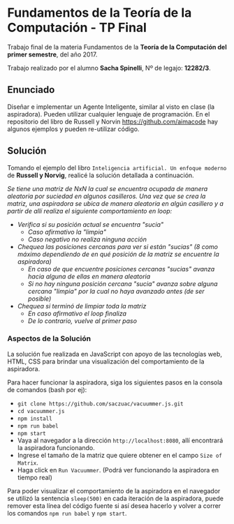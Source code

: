 # Fundamentos de la Teoría de la Computación - TP Final

Trabajo final de la materia Fundamentos de la **Teoría de la Computación del primer semestre**, del año 2017.

Trabajo realizado por el alumno **Sacha Spinelli**, Nº de legajo: **12282/3**.


## Enunciado

Diseñar e implementar un Agente Inteligente, similar al visto en clase (la aspiradora). Pueden utilizar cualquier lenguaje de programación. En el repositorio del libro de Russell y Norvin  https://github.com/aimacode hay algunos ejemplos y pueden re-utilizar código.


## Solución

Tomando el ejemplo del libro `Inteligencia artificial. Un enfoque moderno` de **Russell y Norvig**, realicé la solución detallada a continuación.

_Se tiene una matriz de NxN la cual se encuentra ocupada de manera aleatoria por suciedad en algunos casilleros. Una vez que se crea la matriz, una aspiradora se ubica de manera aleatoria en algún casillero y a partir de allí realiza el siguiente comportamiento en loop:_

+ _Verifica si su posición actual se encuentra "sucia"_
    + _Caso afirmativo la "limpia"_
    + _Caso negativo no realiza ninguna acción_
+ _Chequea las posiciones cercanas para ver si están "sucias" (8 como máximo dependiendo de en qué posición de la matriz se encuentre la aspiradora)_
    + _En caso de que encuentre posiciones cercanas "sucias" avanza hacia alguna de ellas en manera aleatoria_
    + _Si no hay ninguna posición cercana "sucia" avanza sobre alguna cercana "limpia" por la cual no haya avanzado antes (de ser posible)_
+ _Chequea si terminó de limpiar toda la matriz_
    + _En caso afirmativo el loop finaliza_
    + _De lo contrario, vuelve al primer paso_


### Aspectos de la Solución

La solución fue realizada en JavaScript con apoyo de las tecnologías web, HTML, CSS para brindar una visualización del comportamiento de la aspiradora. 

Para hacer funcionar la aspiradora, siga los siguientes pasos en la consola de comandos (bash por ej):

+ `git clone https://github.com/saczuac/vacuummer.js.git`
+ `cd vacuummer.js`
+ `npm install`
+ `npm run babel`
+ `npm start`
+ Vaya al navegador a la dirección `http://localhost:8080`, allí encontrará la aspiradora funcionando.
+ Ingrese el tamaño de la matriz que quiere obtener en el campo `Size of Matrix`.
+ Haga click en `Run Vacuummer`. (Podrá ver funcionando la aspiradora en tiempo real)

Para poder visualizar el comportamiento de la aspiradora en el navegador se utilizó la sentencia `sleep(500)` en cada iteración de la aspiradora, puede remover esta línea del código fuente si así desea hacerlo y volver a correr los comandos `npm run babel` y `npm start`.



